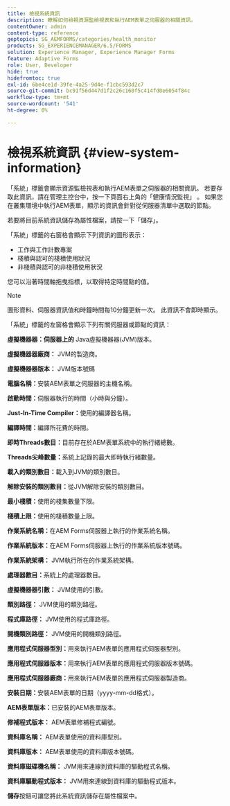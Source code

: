 ```yaml
---
title: 檢視系統資訊
description: 瞭解如何檢視資源監檢視表和執行AEM表單之伺服器的相關資訊。
contentOwner: admin
content-type: reference
geptopics: SG_AEMFORMS/categories/health_monitor
products: SG_EXPERIENCEMANAGER/6.5/FORMS
solution: Experience Manager, Experience Manager Forms
feature: Adaptive Forms
role: User, Developer
hide: true
hidefromtoc: true
exl-id: 6be4ce1d-39fe-4a25-9d4e-f1cbc593d2c7
source-git-commit: bc91f56d447d1f2c26c160f5c414fd0e6054f84c
workflow-type: tm+mt
source-wordcount: '541'
ht-degree: 0%

---
```


# 檢視系統資訊 {#view-system-information}

「系統」標籤會顯示資源監檢視表和執行AEM表單之伺服器的相關資訊。 若要存取此資訊，請在管理主控台中，按一下頁面右上角的「健康情況監視」 。 如果您在叢集環境中執行AEM表單，顯示的資訊會針對從伺服器清單中選取的節點。

若要將目前系統資訊儲存為屬性檔案，請按一下「儲存」。

「系統」標籤的右窗格會顯示下列資訊的圖形表示：

* 工作與工作計數專案
* 棧積與認可的棧積使用狀況
* 非棧積與認可的非棧積使用狀況

您可以沿著時間軸拖曳指標，以取得特定時間點的值。

>[!NOTE]
>
>圖形資料、伺服器資訊值和時鐘時間每10分鐘更新一次。 此資訊不會即時顯示。

「系統」標籤的左窗格會顯示下列有關伺服器或節點的資訊：

**虛擬機器器：伺服器上的** Java虛擬機器器(JVM)版本。

**虛擬機器器廠商：** JVM的製造商。

**虛擬機器器版本：** JVM版本號碼

**電腦名稱：**&#x200B;安裝AEM表單之伺服器的主機名稱。

**啟動時間：**&#x200B;伺服器執行的時間（小時與分鐘）。

**Just-In-Time Compiler：**&#x200B;使用的編譯器名稱。

**編譯時間：**&#x200B;編譯所花費的時間。

**即時Threads數目：**&#x200B;目前存在於AEM表單系統中的執行緒總數。

**Threads尖峰數量：**&#x200B;系統上記錄的最大即時執行緒數量。

**載入的類別數目：**&#x200B;載入到JVM的類別數目。

**解除安裝的類別數目：**&#x200B;從JVM解除安裝的類別數目。

**最小棧積：**&#x200B;使用的棧集數量下限。

**棧積上限：**&#x200B;使用的棧積數量上限。

**作業系統名稱：**&#x200B;在AEM Forms伺服器上執行的作業系統名稱。

**作業系統版本：**&#x200B;在AEM Forms伺服器上執行的作業系統版本號碼。

**作業系統架構：** JVM執行所在的作業系統架構。

**處理器數目：**&#x200B;系統上的處理器數目。

**虛擬機器器引數：** JVM使用的引數。

**類別路徑：** JVM使用的類別路徑。

**程式庫路徑：** JVM使用的程式庫路徑。

**開機類別路徑：** JVM使用的開機類別路徑。

**應用程式伺服器型別：**&#x200B;用來執行AEM表單的應用程式伺服器型別。

**應用程式伺服器版本：**&#x200B;用來執行AEM表單的應用程式伺服器版本號碼。

**應用程式伺服器廠商：**&#x200B;用來執行AEM表單的應用程式伺服器製造商。

**安裝日期：**&#x200B;安裝AEM表單的日期（yyyy-mm-dd格式）。

**AEM表單版本：**&#x200B;已安裝的AEM表單版本。

**修補程式版本：** AEM表單修補程式編號。

**資料庫名稱：** AEM表單使用的資料庫型別。

**資料庫版本：** AEM表單使用的資料庫版本號碼。

**資料庫磁碟機名稱：** JVM用來連線到資料庫的驅動程式名稱。

**資料庫驅動程式版本：** JVM用來連線到資料庫的驅動程式版本。

**儲存**&#x200B;按鈕可讓您將此系統資訊儲存在屬性檔案中。
